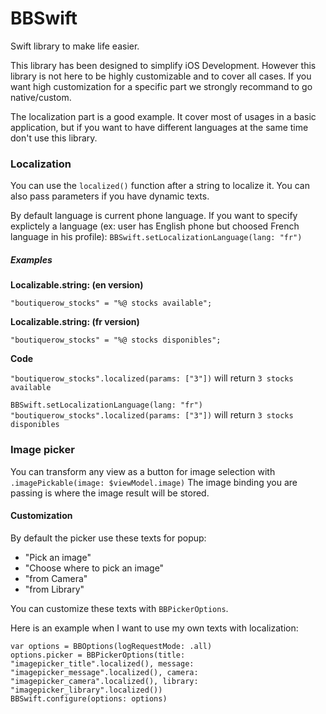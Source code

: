 # BBSwift

Swift library to make life easier.

This library has been designed to simplify iOS Development. 
However this library is not here to be highly customizable and to cover all cases. 
If you want high customization for a specific part we strongly recommand to go native/custom.

The localization part is a good example. It cover most of usages in a basic application, but if you want to have different languages at the same time don't use this library.

### Localization

You can use the `localized()` function after a string to localize it. You can also pass parameters if you have dynamic texts.

By default language is current phone language.
If you want to specify explictely a language (ex: user has English phone but choosed French language in his profile):
`BBSwift.setLocalizationLanguage(lang: "fr")`


##### Examples

**Localizable.string: (en version)**

`"boutiquerow_stocks" = "%@ stocks available";`

**Localizable.string: (fr version)**

`"boutiquerow_stocks" = "%@ stocks disponibles";`

**Code**

`"boutiquerow_stocks".localized(params: ["3"])` will return  `3 stocks available`

`BBSwift.setLocalizationLanguage(lang: "fr")`
`"boutiquerow_stocks".localized(params: ["3"])` will return  `3 stocks disponibles`


### Image picker

You can transform any view as a button for image selection with `.imagePickable(image: $viewModel.image)`
The image binding you are passing is where the image result will be stored.

#### Customization

By default the picker use these texts for popup:
 - "Pick an image"
 - "Choose where to pick an image"
 - "from Camera"
 - "from Library"

You can customize these texts with `BBPickerOptions`.

Here is an example when I want to use my own texts with localization:
```
var options = BBOptions(logRequestMode: .all)
options.picker = BBPickerOptions(title: "imagepicker_title".localized(), message: "imagepicker_message".localized(), camera: "imagepicker_camera".localized(), library: "imagepicker_library".localized())
BBSwift.configure(options: options)
```
